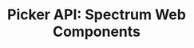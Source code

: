 ---
layout: api.njk
title: 'Picker API: Spectrum Web Components'
displayName: Picker
componentName: picker
componentHeading: sp-picker
tags:
  - component-api
---
